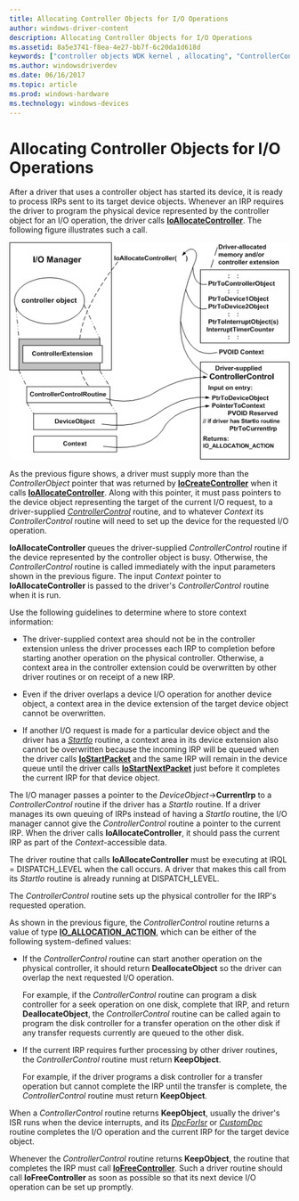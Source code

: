 ```yaml
---
title: Allocating Controller Objects for I/O Operations
author: windows-driver-content
description: Allocating Controller Objects for I/O Operations
ms.assetid: 8a5e3741-f8ea-4e27-bb7f-6c20da1d618d
keywords: ["controller objects WDK kernel , allocating", "ControllerControl routines, controller object allocation", "IoAllocateController", "allocating controller objects"]
ms.author: windowsdriverdev
ms.date: 06/16/2017
ms.topic: article
ms.prod: windows-hardware
ms.technology: windows-devices
---
```


# Allocating Controller Objects for I/O Operations





After a driver that uses a controller object has started its device, it is ready to process IRPs sent to its target device objects. Whenever an IRP requires the driver to program the physical device represented by the controller object for an I/O operation, the driver calls [**IoAllocateController**](https://msdn.microsoft.com/library/windows/hardware/ff548224). The following figure illustrates such a call.

![diagram illustrating allocating a controller object for i/o](images/3ctlaloc.png)

As the previous figure shows, a driver must supply more than the *ControllerObject* pointer that was returned by [**IoCreateController**](https://msdn.microsoft.com/library/windows/hardware/ff548395) when it calls [**IoAllocateController**](https://msdn.microsoft.com/library/windows/hardware/ff548224). Along with this pointer, it must pass pointers to the device object representing the target of the current I/O request, to a driver-supplied [*ControllerControl*](https://msdn.microsoft.com/library/windows/hardware/ff542049) routine, and to whatever *Context* its *ControllerControl* routine will need to set up the device for the requested I/O operation.

**IoAllocateController** queues the driver-supplied *ControllerControl* routine if the device represented by the controller object is busy. Otherwise, the *ControllerControl* routine is called immediately with the input parameters shown in the previous figure. The input *Context* pointer to **IoAllocateController** is passed to the driver's *ControllerControl* routine when it is run.

Use the following guidelines to determine where to store context information:

-   The driver-supplied context area should not be in the controller extension unless the driver processes each IRP to completion before starting another operation on the physical controller. Otherwise, a context area in the controller extension could be overwritten by other driver routines or on receipt of a new IRP.

-   Even if the driver overlaps a device I/O operation for another device object, a context area in the device extension of the target device object cannot be overwritten.

-   If another I/O request is made for a particular device object and the driver has a [*StartIo*](https://msdn.microsoft.com/library/windows/hardware/ff563858) routine, a context area in its device extension also cannot be overwritten because the incoming IRP will be queued when the driver calls [**IoStartPacket**](https://msdn.microsoft.com/library/windows/hardware/ff550370) and the same IRP will remain in the device queue until the driver calls [**IoStartNextPacket**](https://msdn.microsoft.com/library/windows/hardware/ff550358) just before it completes the current IRP for that device object.

The I/O manager passes a pointer to the *DeviceObject*-&gt;**CurrentIrp** to a *ControllerControl* routine if the driver has a *StartIo* routine. If a driver manages its own queuing of IRPs instead of having a *StartIo* routine, the I/O manager cannot give the *ControllerControl* routine a pointer to the current IRP. When the driver calls **IoAllocateController**, it should pass the current IRP as part of the *Context*-accessible data.

The driver routine that calls **IoAllocateController** must be executing at IRQL = DISPATCH\_LEVEL when the call occurs. A driver that makes this call from its *StartIo* routine is already running at DISPATCH\_LEVEL.

The *ControllerControl* routine sets up the physical controller for the IRP's requested operation.

As shown in the previous figure, the *ControllerControl* routine returns a value of type [**IO\_ALLOCATION\_ACTION**](https://msdn.microsoft.com/library/windows/hardware/ff550534), which can be either of the following system-defined values:

-   If the *ControllerControl* routine can start another operation on the physical controller, it should return **DeallocateObject** so the driver can overlap the next requested I/O operation.

    For example, if the *ControllerControl* routine can program a disk controller for a seek operation on one disk, complete that IRP, and return **DeallocateObject**, the *ControllerControl* routine can be called again to program the disk controller for a transfer operation on the other disk if any transfer requests currently are queued to the other disk.

-   If the current IRP requires further processing by other driver routines, the *ControllerControl* routine must return **KeepObject**.

    For example, if the driver programs a disk controller for a transfer operation but cannot complete the IRP until the transfer is complete, the *ControllerControl* routine must return **KeepObject**.

When a *ControllerControl* routine returns **KeepObject**, usually the driver's ISR runs when the device interrupts, and its [*DpcForIsr*](https://msdn.microsoft.com/library/windows/hardware/ff544079) or [*CustomDpc*](https://msdn.microsoft.com/library/windows/hardware/ff542972) routine completes the I/O operation and the current IRP for the target device object.

Whenever the *ControllerControl* routine returns **KeepObject**, the routine that completes the IRP must call [**IoFreeController**](https://msdn.microsoft.com/library/windows/hardware/ff549104). Such a driver routine should call **IoFreeController** as soon as possible so that its next device I/O operation can be set up promptly.

 

 




